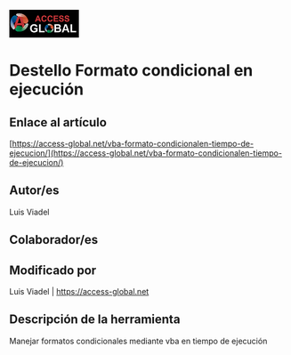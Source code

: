﻿![Access-global](/blob/main/Images/Logo1.png)
# Destello Formato condicional en ejecución
## Enlace al artículo
[https://access-global.net/vba-formato-condicionalen-tiempo-de-ejecucion/](https://access-global.net/vba-formato-condicionalen-tiempo-de-ejecucion/)
## Autor/es
Luis Viadel
## Colaborador/es

## Modificado por
Luis Viadel | https://access-global.net
## Descripción de la herramienta
Manejar formatos condicionales mediante vba en tiempo de ejecución


